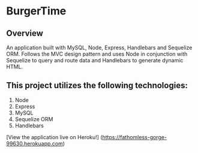 

# BurgerTime

## Overview
An application built with MySQL, Node, Express, Handlebars and Sequelize ORM. Follows the MVC design pattern and uses Node in conjunction with Sequelize to query and route data and Handlebars to generate dynamic HTML.

## This project utilizes the following technologies:

1. Node
2. Express
3. MySQL
4. Sequelize ORM
5. Handlebars

[View the application live on Heroku!] (https://fathomless-gorge-99630.herokuapp.com)
